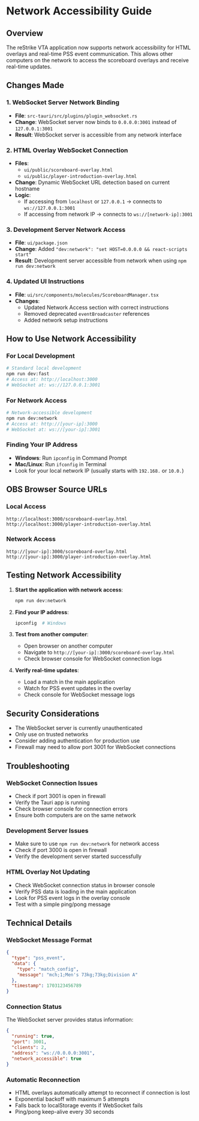 # Network Accessibility Guide

## Overview
The reStrike VTA application now supports network accessibility for HTML overlays and real-time PSS event communication. This allows other computers on the network to access the scoreboard overlays and receive real-time updates.

## Changes Made

### 1. WebSocket Server Network Binding
- **File**: `src-tauri/src/plugins/plugin_websocket.rs`
- **Change**: WebSocket server now binds to `0.0.0.0:3001` instead of `127.0.0.1:3001`
- **Result**: WebSocket server is accessible from any network interface

### 2. HTML Overlay WebSocket Connection
- **Files**: 
  - `ui/public/scoreboard-overlay.html`
  - `ui/public/player-introduction-overlay.html`
- **Change**: Dynamic WebSocket URL detection based on current hostname
- **Logic**: 
  - If accessing from `localhost` or `127.0.0.1` → connects to `ws://127.0.0.1:3001`
  - If accessing from network IP → connects to `ws://[network-ip]:3001`

### 3. Development Server Network Access
- **File**: `ui/package.json`
- **Change**: Added `"dev:network": "set HOST=0.0.0.0 && react-scripts start"`
- **Result**: Development server accessible from network when using `npm run dev:network`

### 4. Updated UI Instructions
- **File**: `ui/src/components/molecules/ScoreboardManager.tsx`
- **Changes**:
  - Updated Network Access section with correct instructions
  - Removed deprecated `eventBroadcaster` references
  - Added network setup instructions

## How to Use Network Accessibility

### For Local Development
```bash
# Standard local development
npm run dev:fast
# Access at: http://localhost:3000
# WebSocket at: ws://127.0.0.1:3001
```

### For Network Access
```bash
# Network-accessible development
npm run dev:network
# Access at: http://[your-ip]:3000
# WebSocket at: ws://[your-ip]:3001
```

### Finding Your IP Address
- **Windows**: Run `ipconfig` in Command Prompt
- **Mac/Linux**: Run `ifconfig` in Terminal
- Look for your local network IP (usually starts with `192.168.` or `10.0.`)

## OBS Browser Source URLs

### Local Access
```
http://localhost:3000/scoreboard-overlay.html
http://localhost:3000/player-introduction-overlay.html
```

### Network Access
```
http://[your-ip]:3000/scoreboard-overlay.html
http://[your-ip]:3000/player-introduction-overlay.html
```

## Testing Network Accessibility

1. **Start the application with network access**:
   ```bash
   npm run dev:network
   ```

2. **Find your IP address**:
   ```bash
   ipconfig  # Windows
   ```

3. **Test from another computer**:
   - Open browser on another computer
   - Navigate to `http://[your-ip]:3000/scoreboard-overlay.html`
   - Check browser console for WebSocket connection logs

4. **Verify real-time updates**:
   - Load a match in the main application
   - Watch for PSS event updates in the overlay
   - Check console for WebSocket message logs

## Security Considerations

- The WebSocket server is currently unauthenticated
- Only use on trusted networks
- Consider adding authentication for production use
- Firewall may need to allow port 3001 for WebSocket connections

## Troubleshooting

### WebSocket Connection Issues
- Check if port 3001 is open in firewall
- Verify the Tauri app is running
- Check browser console for connection errors
- Ensure both computers are on the same network

### Development Server Issues
- Make sure to use `npm run dev:network` for network access
- Check if port 3000 is open in firewall
- Verify the development server started successfully

### HTML Overlay Not Updating
- Check WebSocket connection status in browser console
- Verify PSS data is loading in the main application
- Look for PSS event logs in the overlay console
- Test with a simple ping/pong message

## Technical Details

### WebSocket Message Format
```json
{
  "type": "pss_event",
  "data": {
    "type": "match_config",
    "message": "mch;1;Men's 73kg;73kg;Division A"
  },
  "timestamp": 1703123456789
}
```

### Connection Status
The WebSocket server provides status information:
```json
{
  "running": true,
  "port": 3001,
  "clients": 2,
  "address": "ws://0.0.0.0:3001",
  "network_accessible": true
}
```

### Automatic Reconnection
- HTML overlays automatically attempt to reconnect if connection is lost
- Exponential backoff with maximum 5 attempts
- Falls back to localStorage events if WebSocket fails
- Ping/pong keep-alive every 30 seconds 